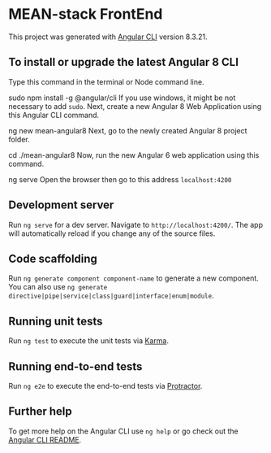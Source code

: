 # MEAN-stack FrontEnd

This project was generated with [Angular CLI](https://github.com/angular/angular-cli) version 8.3.21.

## To install or upgrade the latest Angular 8 CLI
Type this command in the terminal or Node command line.

sudo npm install -g @angular/cli
If you use windows, it might be not necessary to add `sudo`.
Next, create a new Angular 8 Web Application using this Angular CLI command.

ng new mean-angular8
Next, go to the newly created Angular 8 project folder.

cd ./mean-angular8
Now, run the new Angular 6 web application using this command.

ng serve
Open the browser then go to this address `localhost:4200`

## Development server

Run `ng serve` for a dev server. Navigate to `http://localhost:4200/`. The app will automatically reload if you change any of the source files.

## Code scaffolding

Run `ng generate component component-name` to generate a new component. You can also use `ng generate directive|pipe|service|class|guard|interface|enum|module`.

## Running unit tests

Run `ng test` to execute the unit tests via [Karma](https://karma-runner.github.io).

## Running end-to-end tests

Run `ng e2e` to execute the end-to-end tests via [Protractor](http://www.protractortest.org/).

## Further help

To get more help on the Angular CLI use `ng help` or go check out the [Angular CLI README](https://github.com/angular/angular-cli/blob/master/README.md).
